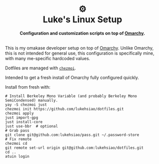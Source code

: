 <h1 align="center">
    ⚙️<br>
    Luke's Linux Setup
</h1>
<div align="center">
    <strong>Configuration and customization scripts on top of <a href="https://omarchy.org/">Omarchy</a>.</strong>
</div>
<br>

This is my omakase developer setup on top of [Omarchy](https://omarchy.org/).
Unlike Omarchy, this is not intended for general use, this configuration is specifically mine, with many me-specific hardcoded values.

Dotfiles are managed with [`chezmoi`](https://github.com/twpayne/chezmoi).

Intended to get a fresh install of Omarchy fully configured quickly.

Install from fresh with:

```
# Install Berkeley Mono Variable (and probably Berkeley Mono SemiCondensed) manually.
yay -S chezmoi just
chezmoi init https://github.com/lukehsiao/dotfiles.git
chezmoi apply
just import-gpg
just install-core
just use-bbr  # optional
# Grab pass
git clone git@github.com:lukehsiao/pass.git ~/.password-store
# Fix remote
chezmoi cd
git remote set-url origin git@github.com:lukehsiao/dotfiles.git
cd ..
atuin login
```
